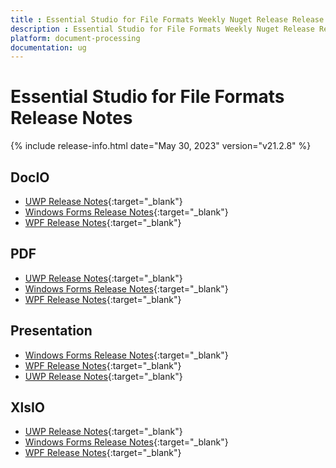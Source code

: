 ```yaml
---
title : Essential Studio for File Formats Weekly Nuget Release Release Notes  
description : Essential Studio for File Formats Weekly Nuget Release Release Notes  
platform: document-processing
documentation: ug
---
```


# Essential Studio for File Formats  Release Notes  

{% include release-info.html date="May 30, 2023" version="v21.2.8" %} 

## DocIO

* [UWP Release Notes](/uwp/release-notes/v21.2.8#docio){:target="_blank"}
* [Windows Forms Release Notes](/windowsforms/release-notes/v21.2.8#docio){:target="_blank"}
* [WPF Release Notes](/wpf/release-notes/v21.2.8#docio){:target="_blank"}


## PDF

* [UWP Release Notes](/uwp/release-notes/v21.2.8#pdf){:target="_blank"}
* [Windows Forms Release Notes](/windowsforms/release-notes/v21.2.8#pdf){:target="_blank"}
* [WPF Release Notes](/wpf/release-notes/v21.2.8#pdf){:target="_blank"}


## Presentation

* [Windows Forms Release Notes](/windowsforms/release-notes/v21.2.8#presentation){:target="_blank"}
* [WPF Release Notes](/wpf/release-notes/v21.2.8#presentation){:target="_blank"}
* [UWP Release Notes](/uwp/release-notes/v21.2.8#presentation){:target="_blank"}


## XlsIO

* [UWP Release Notes](/uwp/release-notes/v21.2.8#xlsio){:target="_blank"}
* [Windows Forms Release Notes](/windowsforms/release-notes/v21.2.8#xlsio){:target="_blank"}
* [WPF Release Notes](/wpf/release-notes/v21.2.8#xlsio){:target="_blank"}